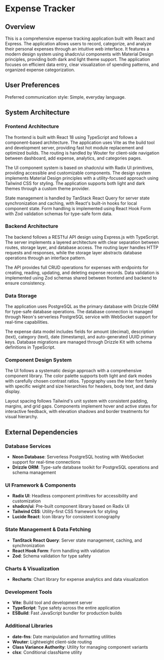 # Expense Tracker

## Overview

This is a comprehensive expense tracking application built with React and Express. The application allows users to record, categorize, and analyze their personal expenses through an intuitive web interface. It features a modern design system using shadcn/ui components with Material Design principles, providing both dark and light theme support. The application focuses on efficient data entry, clear visualization of spending patterns, and organized expense categorization.

## User Preferences

Preferred communication style: Simple, everyday language.

## System Architecture

### Frontend Architecture
The frontend is built with React 18 using TypeScript and follows a component-based architecture. The application uses Vite as the build tool and development server, providing fast hot module replacement and optimized builds. The routing is handled by Wouter for client-side navigation between dashboard, add expense, analytics, and categories pages.

The UI component system is based on shadcn/ui with Radix UI primitives, providing accessible and customizable components. The design system implements Material Design principles with a utility-focused approach using Tailwind CSS for styling. The application supports both light and dark themes through a custom theme provider.

State management is handled by TanStack React Query for server state synchronization and caching, with React's built-in hooks for local component state. Form handling is implemented using React Hook Form with Zod validation schemas for type-safe form data.

### Backend Architecture
The backend follows a RESTful API design using Express.js with TypeScript. The server implements a layered architecture with clear separation between routes, storage layer, and database access. The routing layer handles HTTP requests and responses, while the storage layer abstracts database operations through an interface pattern.

The API provides full CRUD operations for expenses with endpoints for creating, reading, updating, and deleting expense records. Data validation is implemented using Zod schemas shared between frontend and backend to ensure consistency.

### Data Storage
The application uses PostgreSQL as the primary database with Drizzle ORM for type-safe database operations. The database connection is managed through Neon's serverless PostgreSQL service with WebSocket support for real-time capabilities.

The expense data model includes fields for amount (decimal), description (text), category (text), date (timestamp), and auto-generated UUID primary keys. Database migrations are managed through Drizzle Kit with schema definitions in TypeScript.

### Component Design System
The UI follows a systematic design approach with a comprehensive component library. The color palette supports both light and dark modes with carefully chosen contrast ratios. Typography uses the Inter font family with specific weight and size hierarchies for headers, body text, and data display.

Layout spacing follows Tailwind's unit system with consistent padding, margins, and grid gaps. Components implement hover and active states for interactive feedback, with elevation shadows and border treatments for visual hierarchy.

## External Dependencies

### Database Services
- **Neon Database**: Serverless PostgreSQL hosting with WebSocket support for real-time connections
- **Drizzle ORM**: Type-safe database toolkit for PostgreSQL operations and schema management

### UI Framework & Components
- **Radix UI**: Headless component primitives for accessibility and customization
- **shadcn/ui**: Pre-built component library based on Radix UI
- **Tailwind CSS**: Utility-first CSS framework for styling
- **Lucide React**: Icon library for consistent iconography

### State Management & Data Fetching
- **TanStack React Query**: Server state management, caching, and synchronization
- **React Hook Form**: Form handling with validation
- **Zod**: Schema validation for type safety

### Charts & Visualization
- **Recharts**: Chart library for expense analytics and data visualization

### Development Tools
- **Vite**: Build tool and development server
- **TypeScript**: Type safety across the entire application
- **ESBuild**: Fast JavaScript bundler for production builds

### Additional Libraries
- **date-fns**: Date manipulation and formatting utilities
- **Wouter**: Lightweight client-side routing
- **Class Variance Authority**: Utility for managing component variants
- **clsx**: Conditional className utility